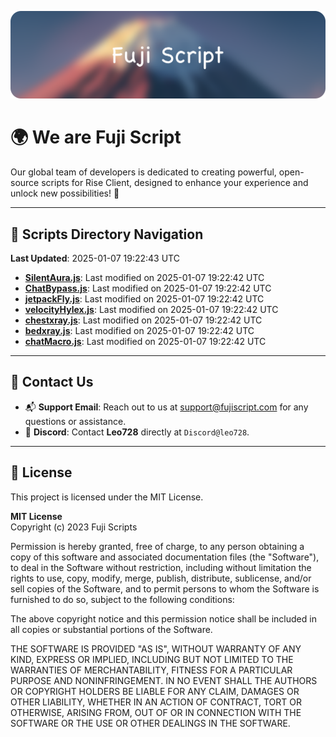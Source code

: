 ![Banner](.github/b.webp)

# 🌍 **We are Fuji Script**

Our global team of developers is dedicated to creating powerful, open-source scripts for Rise Client, designed to enhance your experience and unlock new possibilities! 🌟

---
<!-- SCRIPTS_NAVIGATION_START -->
## 📂 **Scripts Directory Navigation**

**Last Updated**: 2025-01-07 19:22:43 UTC

- **[SilentAura.js](scripts/SilentAura.js)**: Last modified on 2025-01-07 19:22:42 UTC
- **[ChatBypass.js](scripts/ChatBypass.js)**: Last modified on 2025-01-07 19:22:42 UTC
- **[jetpackFly.js](scripts/jetpackFly.js)**: Last modified on 2025-01-07 19:22:42 UTC
- **[velocityHylex.js](scripts/velocityHylex.js)**: Last modified on 2025-01-07 19:22:42 UTC
- **[chestxray.js](scripts/chestxray.js)**: Last modified on 2025-01-07 19:22:42 UTC
- **[bedxray.js](scripts/bedxray.js)**: Last modified on 2025-01-07 19:22:42 UTC
- **[chatMacro.js](scripts/chatMacro.js)**: Last modified on 2025-01-07 19:22:42 UTC

<!-- SCRIPTS_NAVIGATION_END -->

---

## 💬 **Contact Us**  
- 📬 **Support Email**: Reach out to us at [support@fujiscript.com](mailto:support@fujiscript.com) for any questions or assistance.  
- 💬 **Discord**: Contact **Leo728** directly at `Discord@leo728`.

---

## 📜 **License**

This project is licensed under the MIT License.  

**MIT License**  
Copyright (c) 2023 Fuji Scripts  

Permission is hereby granted, free of charge, to any person obtaining a copy of this software and associated documentation files (the "Software"), to deal in the Software without restriction, including without limitation the rights to use, copy, modify, merge, publish, distribute, sublicense, and/or sell copies of the Software, and to permit persons to whom the Software is furnished to do so, subject to the following conditions:  

The above copyright notice and this permission notice shall be included in all copies or substantial portions of the Software.  

THE SOFTWARE IS PROVIDED "AS IS", WITHOUT WARRANTY OF ANY KIND, EXPRESS OR IMPLIED, INCLUDING BUT NOT LIMITED TO THE WARRANTIES OF MERCHANTABILITY, FITNESS FOR A PARTICULAR PURPOSE AND NONINFRINGEMENT. IN NO EVENT SHALL THE AUTHORS OR COPYRIGHT HOLDERS BE LIABLE FOR ANY CLAIM, DAMAGES OR OTHER LIABILITY, WHETHER IN AN ACTION OF CONTRACT, TORT OR OTHERWISE, ARISING FROM, OUT OF OR IN CONNECTION WITH THE SOFTWARE OR THE USE OR OTHER DEALINGS IN THE SOFTWARE.  
